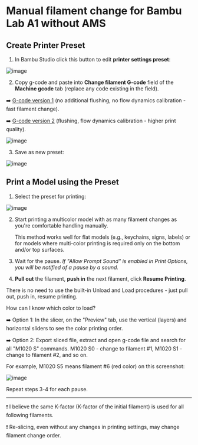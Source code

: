 # Manual filament change for Bambu Lab A1 without AMS

## Create Printer Preset

1. In Bambu Studio click this button to edit **printer settings preset**:

![image](https://github.com/user-attachments/assets/cba181f0-c58c-4677-b402-d3094aaf58bf)

2. Copy g-code and paste into **Change filament G-code** field of the **Machine gcode** tab (replace any code existing in the field).

➡️ [G-code version 1](https://github.com/avatorl/bambu-a1-g-code/blob/main/no-ams/a1-manual-filament-change.gcode) (no additional flushing, no flow dynamics calibration - fast filament change).

➡️ [G-code version 2](https://github.com/avatorl/bambu-a1-g-code/blob/main/no-ams/a1-manual-filament-change-v2.gcode) (flushing, flow dynamics calibration - higher print quality).


![image](https://github.com/user-attachments/assets/06cd59a5-19a9-49f0-94f5-c07c40b21a72)

3. Save as new preset:

![image](https://github.com/user-attachments/assets/850a1baa-05ba-445f-b83b-5f5876db5705)

## Print a Model using the Preset

1. Select the preset for printing:

![image](https://github.com/user-attachments/assets/89e483ac-0636-4304-848d-033257718826)

2. Start printing a multicolor model with as many filament changes as you're comfortable handling manually.

   This method works well for flat models (e.g., keychains, signs, labels) or for models where multi-color printing is required only on the bottom and/or top surfaces.

4. Wait for the pause. _If "Allow Prompt Sound" is enabled in Print Options, you will be notified of a pause by a sound._
  
5. **Pull out** the filament, **push in** the next filament, click **Resume Printing**.

There is no need to use the built-in Unload and Load procedures - just pull out, push in, resume printing.

How can I know which color to load?

➡️ Option 1: In the slicer, on the "Preview" tab, use the vertical (layers) and horizontal sliders to see the color printing order.

➡️ Option 2: Export sliced file, extract and open g-code file and search for all "M1020 S" commands. M1020 S0 - change to filament #1, M1020 S1 - change to filament #2, and so on.

For example, M1020 S5 means filament #6 (red color) on this screenshot:

![image](https://github.com/user-attachments/assets/4ba6c987-1c45-41ec-b10a-5d344758ebcc)

Repeat steps 3-4 for each pause.

---

❗ I believe the same K-factor (K-factor of the initial filament) is used for all following filaments.

❗ Re-slicing, even without any changes in printing settings, may change filament change order.
